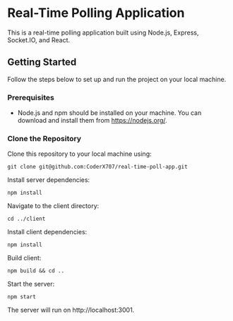 # Real-Time Polling Application

This is a real-time polling application built using Node.js, Express, Socket.IO, and React.

## Getting Started

Follow the steps below to set up and run the project on your local machine.

### Prerequisites

- Node.js and npm should be installed on your machine. You can download and install them from https://nodejs.org/.

### Clone the Repository

Clone this repository to your local machine using:

```
git clone git@github.com:CoderX707/real-time-poll-app.git
```
Install server dependencies:

```
npm install 
```
Navigate to the client directory:
```
cd ../client
```
Install client dependencies:
```
npm install
```
Build client:
```
npm build && cd ..
```
Start the server:
```
npm start
```

The server will run on http://localhost:3001.
